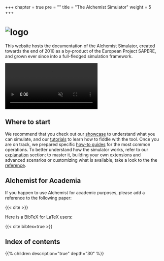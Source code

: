 +++
chapter = true
pre = ""
title = "The Alchemist Simulator"
weight = 5
+++

# ![logo](images/logo-text-path.svg)

This website hosts the documentation of the Alchemist Simulator,
created towards the end of 2010 as a by-product of the European Project SAPERE,
and grown ever since into a full-fledged simulation framework.

<video loop playsinline autoplay muted style="max-width: 100%; display: inline-block; ">
  <source src="home-animation.mp4" type="video/mp4">
  If your browser supported the video tag, there would be a nice video.
</video>

## Where to start

We recommend that you check out our [showcase](showcase) to understand what you can simulate,
and our [tutorials](tutorials) to learn how to fiddle with the tool.
Once you are on track, we prepared specific [how-to guides](howtos) for the most common operations.
To better understand how the simulator works, refer to our [explanation](explanation) section;
to master it, building your own extensions and advanced scenarios or customizing what is available,
take a look to the the [reference](reference).

## Alchemist for Academia

If you happen to use Alchemist for academic purposes,
please add a reference to the following paper:

{{< cite >}}

Here is a BibTeX for LaTeX users:

{{< cite bibtex=true >}}

## Index of contents

{{% children description="true" depth="30" %}}
